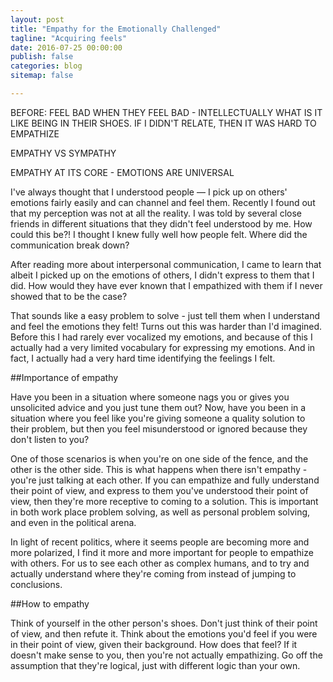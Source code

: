 ```yaml
---
layout: post
title: "Empathy for the Emotionally Challenged"
tagline: "Acquiring feels"
date: 2016-07-25 00:00:00
publish: false
categories: blog
sitemap: false

---
```


BEFORE:
FEEL BAD WHEN THEY FEEL BAD - INTELLECTUALLY WHAT IS IT LIKE BEING IN THEIR
SHOES. IF I DIDN'T RELATE, THEN IT WAS HARD TO EMPATHIZE

EMPATHY VS SYMPATHY

EMPATHY AT ITS CORE - EMOTIONS ARE UNIVERSAL

I've always thought that I understood people &mdash; I pick up on
others' emotions fairly easily and can channel and feel them. Recently I found
out that my perception was not at all the reality. I was told by several close
friends in different situations that they didn't feel understood by me. How
could this be?! I thought I knew fully well how people felt. Where did the communication break down?

After reading more about interpersonal communication, I came to learn that
albeit I picked up on the emotions of others, I didn't express to them that I
did. How would they have ever known that I empathized with them if I never
showed that to be the case?

That sounds like a easy problem to solve - just tell them when I understand and
feel the emotions they felt! Turns out this was harder than I'd imagined. Before
this I had rarely ever vocalized my emotions, and because of this I actually had
a very limited vocabulary for expressing my emotions. And in fact, I actually
had a very hard time identifying the feelings I felt.

##Importance of empathy

Have you been in a situation where someone nags you or gives you unsolicited
advice and you just tune them out?  Now, have you been in a situation where you
feel like you're giving someone a quality solution to their problem, but then
you feel misunderstood or ignored because they don't listen to you?

One of those scenarios is when you're on one side of the fence, and the other is
the other side. This is what happens when there isn't empathy - you're just
talking at each other. If you can empathize and fully understand their point of
view, and express to them you've understood their point of view, then they're
more receptive to coming to a solution.  This is important in both work place
problem solving, as well as personal problem solving, and even in the political 
arena.

In light of recent politics, where it seems people are becoming more and more 
polarized, I find it more and more important for people to empathize with 
others. For us to see each other as complex humans, and to try and actually 
understand where they're coming from instead of jumping to conclusions.

##How to empathy

Think of yourself in the other person's shoes. Don't just think of their point
of view, and then refute it. Think about the emotions you'd feel if you were in
their point of view, given their background. How does that feel? If it doesn't
make sense to you, then you're not actually empathizing. Go off the assumption
that they're logical, just with different logic than your own.
